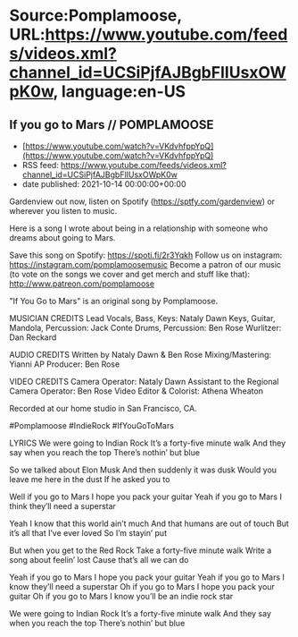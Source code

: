# Source:Pomplamoose, URL:https://www.youtube.com/feeds/videos.xml?channel_id=UCSiPjfAJBgbFlIUsxOWpK0w, language:en-US

## If you go to Mars // POMPLAMOOSE
 - [https://www.youtube.com/watch?v=VKdvhfppYpQ](https://www.youtube.com/watch?v=VKdvhfppYpQ)
 - RSS feed: https://www.youtube.com/feeds/videos.xml?channel_id=UCSiPjfAJBgbFlIUsxOWpK0w
 - date published: 2021-10-14 00:00:00+00:00

Gardenview out now, listen on Spotify (https://sptfy.com/gardenview) or wherever you listen to music.

 Here is a song I wrote about being in a relationship with someone who dreams about going to Mars.

Save this song on Spotify: https://spoti.fi/2r3Yqkh
Follow us on instagram: https://instagram.com/pomplamoosemusic
Become a patron of our music (to vote on the songs we cover and get merch and stuff like that): http://www.patreon.com/pomplamoose

"If You Go to Mars" is an original song by Pomplamoose.

MUSICIAN CREDITS
Lead Vocals, Bass, Keys: Nataly Dawn
Keys, Guitar, Mandola, Percussion: Jack Conte
Drums, Percussion: Ben Rose
Wurlitzer: Dan Reckard

AUDIO CREDITS
Written by Nataly Dawn & Ben Rose
Mixing/Mastering: Yianni AP
Producer: Ben Rose

VIDEO CREDITS
Camera Operator: Nataly Dawn
Assistant to the Regional Camera Operator: Ben Rose
Video Editor & Colorist: Athena Wheaton

Recorded at our home studio in San Francisco, CA.

#Pomplamoose #IndieRock #IfYouGoToMars

LYRICS
We were going to Indian Rock
It’s a forty-five minute walk
And they say when you reach the top
There’s nothin’ but blue

So we talked about Elon Musk
And then suddenly it was dusk
Would you leave me here in the dust
If he asked you to

Well if you go to Mars
I hope you pack your guitar
Yeah if you go to Mars
I think they’ll need a superstar

Yeah I know that this world ain’t much
And that humans are out of touch
But it’s all that I’ve ever loved
So I’m stayin’ put

But when you get to the Red Rock
Take a forty-five minute walk
Write a song about feelin’ lost
Cause that’s all we can do

Yeah if you go to Mars
I hope you pack your guitar
Yeah if you go to Mars
I know they’ll need a superstar
Oh if you go to Mars
I hope you pack your guitar
Oh if you go to Mars
I know you’ll be an indie rock star

We were going to Indian Rock
It’s a forty-five minute walk
And they say when you reach the top
There’s nothin’ but blue

